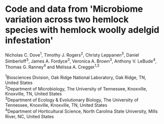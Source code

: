 # Code and data from 'Microbiome variation across two hemlock species with hemlock woolly adelgid infestation'

Nicholas C. Dove<sup>1</sup>, Timothy J. Rogers<sup>2</sup>, Christy Leppanen<sup>3</sup>, Daniel Simberloff<sup>3</sup>, James A. Fordyce<sup>3</sup>, Veronica A. Brown<sup>3</sup>, Anthony V. LeBude<sup>4</sup>, Thomas G. Ranney<sup>4</sup> and Melissa A. Cregger<sup>1,3</sup>

<sup>1</sup>Biosciences Division, Oak Ridge National Laboratory, Oak Ridge, TN, United States<br>
<sup>2</sup>Department of Microbiology, The University of Tennessee, Knoxville, Knoxville, TN, United States<br>
<sup>3</sup>Department of Ecology & Evolutionary Biology, The University of Tennessee, Knoxville, Knoxville, TN, United States<br>
<sup>4</sup>Department of Horticultural Science, North Carolina State University, Mills River, NC, United States

